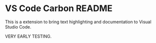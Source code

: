 # VS Code Carbon README

This is a extension to bring text highlighting and documentation to Visual Studio Code. 

VERY EARLY TESTING.

